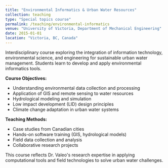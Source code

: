 ```yaml
---
title: "Environmental Informatics & Urban Water Resources"
collection: teaching
type: "Special topics course"
permalink: /teaching/environmental-informatics
venue: "University of Victoria, Department of Mechanical Engineering"
date: 2015-01-01
location: "Victoria, BC, Canada"
---
```


Interdisciplinary course exploring the integration of information technology, environmental science, and engineering for sustainable urban water management. Students learn to develop and apply environmental informatics tools.

**Course Objectives:**
* Understanding environmental data collection and processing
* Application of GIS and remote sensing to water resources
* Hydrological modeling and simulation
* Low impact development (LID) design principles
* Climate change adaptation in urban water systems

**Teaching Methods:**
* Case studies from Canadian cities
* Hands-on software training (GIS, hydrological models)
* Field data collection and analysis
* Collaborative research projects

This course reflects Dr. Valeo's research expertise in applying computational tools and field technologies to solve urban water challenges.
